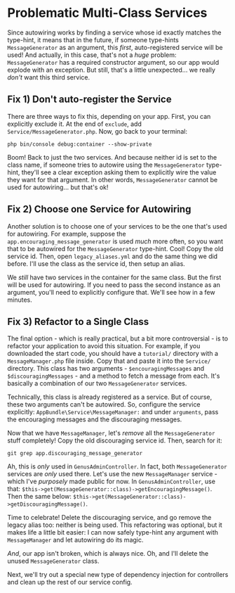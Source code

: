 # Problematic Multi-Class Services

Since autowiring works by finding a service whose id exactly matches the type-hint,
it means that in the future, if someone type-hints `MessageGenerator` as an argument,
this *first*, auto-registered service will be used! And actually, in this case, that's
not a *huge* problem: `MessageGenerator` has a required constructor argument, so
our app would explode with an exception. But still, that's a little unexpected...
we really *don't* want this third service.

## Fix 1) Don't auto-register the Service

There are three ways to fix this, depending on your app. First, you can explicitly
exclude it. At the end of `exclude`, add `Service/MessageGenerator.php`. Now, go
back to your terminal:

```terminal
php bin/console debug:container --show-private
```

Boom! Back to just the two services. And because neither id is set to the class name,
if someone tries to autowire using the `MessageGenerator` type-hint, they'll see
a clear exception asking them to explicitly wire the value they want for that argument.
In other words, `MessageGenerator` cannot be used for autowiring... but that's ok!

## Fix 2) Choose one Service for Autowiring

Another solution is to choose one of your services to be the one that's used for
autowiring. For example, suppose the `app.encouraging_message_generator` is used
*much* more often, so you want that to be autowired for the `MessageGenerator` type-hint.
Cool! Copy the old service id. Then, open `legacy_aliases.yml` and do the same thing
we did before. I'll use the class as the service id, then setup an alias.

We *still* have two services in the container for the same class. But the first will
be used for autowiring. If you need to pass the second instance as an argument, you'll
need to explicitly configure that. We'll see how in a few minutes.

## Fix 3) Refactor to a Single Class

The final option - which is really practical, but a bit more controversial - is to
refactor your application to avoid this situation. For example, if you downloaded
the start code, you should have a `tutorial/` directory with a `MessageManager.php`
file inside. Copy that and paste it into the `Service/` directory. This class has
two arguments - `$encouragingMessages` and `$discouragingMessages` - and a method
to fetch a message from each. It's basically a combination of our two `MessageGenerator`
services.

Technically, this class is already registered as a service. But of course, these
two arguments can't be autowired. So, configure the service explicitly:
`AppBundle\Service\MessageManager:` and under `arguments`, pass the encouraging
messages and the discouraging messages.

Now that we have `MessageManager`, let's *remove* all the `MessageGenerator` stuff
completely! Copy the old discouraging service id. Then, search for it:

```terminal
git grep app.discouraging_message_generator
```

Ah, this is *only* used in `GenusAdminController`. In fact, both `MessageGenerator`
services are *only* used there. Let's use the new `MessageManager` service - which
I've *purposely* made public for now. In `GenusAdminController`, use that:
`$this->get(MessageGenerator::class)->getEncouragingMessage()`. Then the same below:
`$this->get(MessageGenerator::class)->getDiscouragingMessage()`.

Time to celebrate! Delete the discouraging service, and go remove the legacy alias
too: neither is being used. This refactoring was optional, but it makes life a little
bit easier: I can now safely type-hint any argument with `MessageManager` and let
autowiring do its magic.

*And*, our app isn't broken, which is always nice. Oh, and I'll delete the unused
`MessageGenerator` class. 

Next, we'll try out a special new type of dependency injection for controllers and
clean up the rest of our service config.
